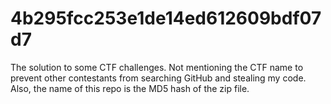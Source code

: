 # 4b295fcc253e1de14ed612609bdf07d7
 The solution to some CTF challenges.
 Not mentioning the CTF name to prevent other contestants from searching GitHub and stealing my code.
 Also, the name of this repo is the MD5 hash of the zip file.
